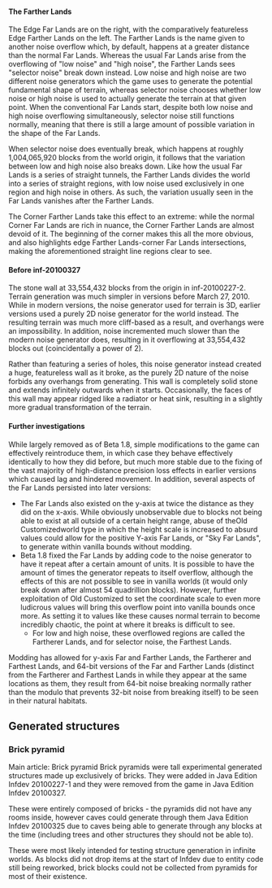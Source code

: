 #### The Farther Lands
The Edge Far Lands are on the right, with the comparatively featureless Edge Farther Lands on the left.
The Farther Lands is the name given to another noise overflow which, by default, happens at a greater distance than the normal Far Lands. Whereas the usual Far Lands arise from the overflowing of "low noise" and "high noise", the Farther Lands sees "selector noise" break down instead. Low noise and high noise are two different noise generators which the game uses to generate the potential fundamental shape of terrain, whereas selector noise chooses whether low noise or high noise is used to actually generate the terrain at that given point. When the conventional Far Lands start, despite both low noise and high noise overflowing simultaneously, selector noise still functions normally, meaning that there is still a large amount of possible variation in the shape of the Far Lands.

When selector noise does eventually break, which happens at roughly 1,004,065,920 blocks from the world origin, it follows that the variation between low and high noise also breaks down. Like how the usual Far Lands is a series of straight tunnels, the Farther Lands divides the world into a series of straight regions, with low noise used exclusively in one region and high noise in others. As such, the variation usually seen in the Far Lands vanishes after the Farther Lands.

The Corner Farther Lands take this effect to an extreme: while the normal Corner Far Lands are rich in nuance, the Corner Farther Lands are almost devoid of it. The beginning of the corner makes this all the more obvious, and also highlights edge Farther Lands-corner Far Lands intersections, making the aforementioned straight line regions clear to see.

#### Before inf-20100327
The stone wall at 33,554,432 blocks from the origin in inf-20100227-2.
Terrain generation was much simpler in versions before March 27, 2010. While in modern versions, the noise generator used for terrain is 3D, earlier versions used a purely 2D noise generator for the world instead. The resulting terrain was much more cliff-based as a result, and overhangs were an impossibility. In addition, noise incremented much slower than the modern noise generator does, resulting in it overflowing at 33,554,432 blocks out (coincidentally a power of 2).

Rather than featuring a series of holes, this noise generator instead created a huge, featureless wall as it broke, as the purely 2D nature of the noise forbids any overhangs from generating. This wall is completely solid stone and extends infinitely outwards when it starts. Occasionally, the faces of this wall may appear ridged like a radiator or heat sink, resulting in a slightly more gradual transformation of the terrain.

#### Further investigations
While largely removed as of Beta 1.8, simple modifications to the game can effectively reintroduce them, in which case they behave effectively identically to how they did before, but much more stable due to the fixing of the vast majority of high-distance precision loss effects in earlier versions which caused lag and hindered movement. In addition, several aspects of the Far Lands persisted into later versions:

- The Far Lands also existed on the y-axis at twice the distance as they did on the x-axis. While obviously unobservable due to blocks not being able to exist at all outside of a certain height range, abuse of theOld Customizedworld type in which the height scale is increased to absurd values could allow for the positive Y-axis Far Lands, or "Sky Far Lands", to generate within vanilla bounds without modding.
- Beta 1.8 fixed the Far Lands by adding code to the noise generator to have it repeat after a certain amount of units. It is possible to have the amount of times the generator repeats to itself overflow, although the effects of this are not possible to see in vanilla worlds (it would only break down after almost 54 quadrillion blocks). However, further exploitation of Old Customized to set the coordinate scale to even more ludicrous values will bring this overflow point into vanilla bounds once more. As setting it to values like these causes normal terrain to become incredibly chaotic, the point at where it breaks is difficult to see.
	- For low and high noise, these overflowed regions are called the Fartherer Lands, and for selector noise, the Farthest Lands.

Modding has allowed for y-axis Far and Farther Lands, the Fartherer and Farthest Lands, and 64-bit versions of the Far and Farther Lands (distinct from the Fartherer and Farthest Lands in while they appear at the same locations as them, they result from 64-bit noise breaking normally rather than the modulo that prevents 32-bit noise from breaking itself) to be seen in their natural habitats.


## Generated structures
### Brick pyramid
Main article: Brick pyramid
Brick pyramids were tall experimental generated structures made up exclusively of bricks. They were added in Java Edition Infdev 20100227-1 and they were removed from the game in Java Edition Infdev 20100327.

These were entirely composed of bricks - the pyramids did not have any rooms inside, however caves could generate through them Java Edition Infdev 20100325 due to caves being able to generate through any blocks at the time (including trees and other structures they should not be able to).

These were most likely intended for testing structure generation in infinite worlds. As blocks did not drop items at the start of Infdev due to entity code still being reworked, brick blocks could not be collected from pyramids for most of their existence.

